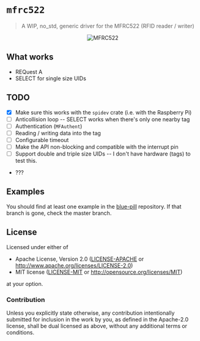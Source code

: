# `mfrc522`

> A WIP, no_std, generic driver for the MFRC522 (RFID reader / writer)

<p align="center">
  <img alt="MFRC522" src="https://i.imgur.com/yI4qaTO.jpg">
</p>

## What works

- REQuest A
- SELECT for single size UIDs

## TODO

- [x] Make sure this works with the `spidev` crate (i.e. with the Raspberry Pi)
- [ ] Anticollision loop -- SELECT works when there's only one nearby tag
- [ ] Authentication (`MFAuthent`)
- [ ] Reading / writing data into the tag
- [ ] Configurable timeout
- [ ] Make the API non-blocking and compatible with the interrupt pin
- [ ] Support double and triple size UIDs -- I don't have hardware (tags) to test this.
- ???

## Examples

You should find at least one example in the [blue-pill] repository. If that branch is gone, check
the master branch.

[blue-pill]: https://github.com/japaric/blue-pill/tree/singletons/examples

## License

Licensed under either of

- Apache License, Version 2.0 ([LICENSE-APACHE](LICENSE-APACHE) or
  http://www.apache.org/licenses/LICENSE-2.0)
- MIT license ([LICENSE-MIT](LICENSE-MIT) or http://opensource.org/licenses/MIT)

at your option.

### Contribution

Unless you explicitly state otherwise, any contribution intentionally submitted for inclusion in the
work by you, as defined in the Apache-2.0 license, shall be dual licensed as above, without any
additional terms or conditions.
